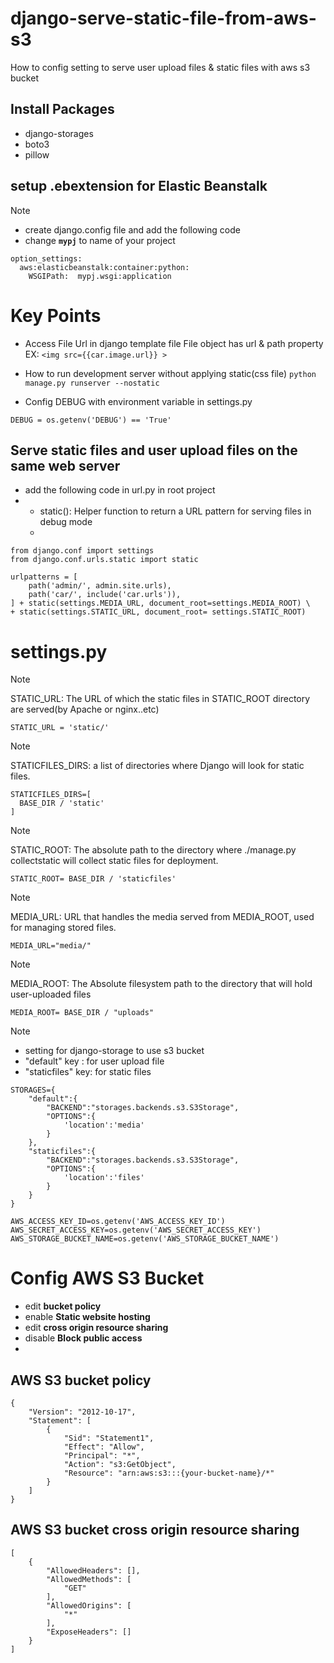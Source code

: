 # django-serve-static-file-from-aws-s3
How to config setting to serve user upload files & static files with aws s3 bucket


## Install Packages

* django-storages
* boto3 
* pillow 


## setup .ebextension for Elastic Beanstalk

> [!Note] 
> - create  django.config file and add the following code
> - change **`mypj`** to name of your project

```
option_settings:
  aws:elasticbeanstalk:container:python:
    WSGIPath:  mypj.wsgi:application
```


# Key Points

* Access File Url in django template file
File object has url & path property  
EX:  ` <img src={{car.image.url}} > `

* How to run development server without applying static(css file) 
`python manage.py runserver --nostatic`

* Config DEBUG with environment variable in settings.py
    
`DEBUG = os.getenv('DEBUG') == 'True'`

## Serve static files and user upload files on the same web server
 * add the following code in url.py in root project
 * -  static(): Helper function to return a URL pattern for serving files in debug mode
   -  

```
from django.conf import settings  
from django.conf.urls.static import static  

urlpatterns = [  
    path('admin/', admin.site.urls),  
    path('car/', include('car.urls')),  
] + static(settings.MEDIA_URL, document_root=settings.MEDIA_ROOT) \  
+ static(settings.STATIC_URL, document_root= settings.STATIC_ROOT)  
```

# settings.py


> [!NOTE]
> STATIC_URL: The URL of which the static files in STATIC_ROOT directory are served(by Apache or nginx..etc)

`
STATIC_URL = 'static/'  
`

> [!Note]
> STATICFILES_DIRS:  a list of directories where Django will  look for static files.

```
STATICFILES_DIRS=[  
  BASE_DIR / 'static'  
]  
```

> [!Note]
> STATIC_ROOT: The absolute path to the directory where ./manage.py collectstatic will collect static files for deployment.

`
STATIC_ROOT= BASE_DIR / 'staticfiles'  
`

> [!Note]
> MEDIA_URL: URL that handles the media served from MEDIA_ROOT, used for managing stored files.

`
MEDIA_URL="media/"  
`

> [!Note]
> MEDIA_ROOT: The Absolute filesystem path to the directory that will hold user-uploaded files

`
MEDIA_ROOT= BASE_DIR / "uploads"  
`

> [!NOTE]
> * setting for django-storage to use s3 bucket 
> * "default" key : for user upload file 
> * "staticfiles" key: for static files 

```
STORAGES={
    "default":{
        "BACKEND":"storages.backends.s3.S3Storage",
        "OPTIONS":{
            'location':'media'
        }
    },
    "staticfiles":{
        "BACKEND":"storages.backends.s3.S3Storage",
        "OPTIONS":{
            'location':'files'
        }
    }
}
```

```
AWS_ACCESS_KEY_ID=os.getenv('AWS_ACCESS_KEY_ID')
AWS_SECRET_ACCESS_KEY=os.getenv('AWS_SECRET_ACCESS_KEY')
AWS_STORAGE_BUCKET_NAME=os.getenv('AWS_STORAGE_BUCKET_NAME')

```

# Config AWS S3 Bucket 
* edit **bucket policy**
* enable **Static website hosting**
* edit **cross origin resource sharing**
* disable **Block public access**
* 

## AWS S3 bucket policy

```
{
    "Version": "2012-10-17",
    "Statement": [
        {
            "Sid": "Statement1",
            "Effect": "Allow",
            "Principal": "*",
            "Action": "s3:GetObject",
            "Resource": "arn:aws:s3:::{your-bucket-name}/*"
        }
    ]
}
```

## AWS S3 bucket cross origin resource sharing

```
[
    {
        "AllowedHeaders": [],
        "AllowedMethods": [
            "GET"
        ],
        "AllowedOrigins": [
            "*"
        ],
        "ExposeHeaders": []
    }
]
```



